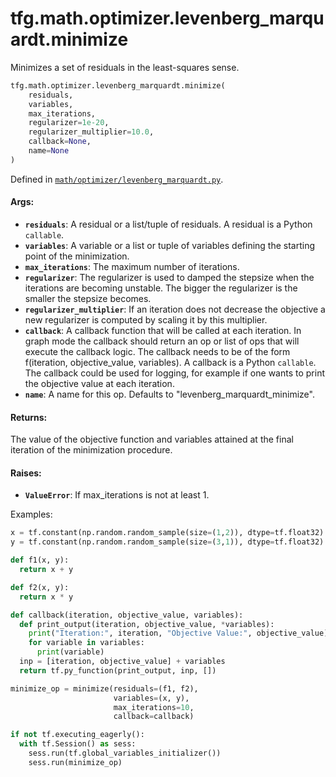 <div itemscope itemtype="http://developers.google.com/ReferenceObject">
<meta itemprop="name" content="tfg.math.optimizer.levenberg_marquardt.minimize" />
<meta itemprop="path" content="Stable" />
</div>

# tfg.math.optimizer.levenberg_marquardt.minimize

Minimizes a set of residuals in the least-squares sense.

``` python
tfg.math.optimizer.levenberg_marquardt.minimize(
    residuals,
    variables,
    max_iterations,
    regularizer=1e-20,
    regularizer_multiplier=10.0,
    callback=None,
    name=None
)
```



Defined in [`math/optimizer/levenberg_marquardt.py`](https://github.com/tensorflow/agents/tree/master/tensorflow_graphics/math/optimizer/levenberg_marquardt.py).

<!-- Placeholder for "Used in" -->

#### Args:

* <b>`residuals`</b>: A residual or a list/tuple of residuals. A residual is a Python
    `callable`.
* <b>`variables`</b>: A variable or a list or tuple of variables defining the starting
    point of the minimization.
* <b>`max_iterations`</b>: The maximum number of iterations.
* <b>`regularizer`</b>: The regularizer is used to damped the stepsize when the
    iterations are becoming unstable. The bigger the regularizer is the
    smaller the stepsize becomes.
* <b>`regularizer_multiplier`</b>: If an iteration does not decrease the objective a
    new regularizer is computed by scaling it by this multiplier.
* <b>`callback`</b>: A callback function that will be called at each iteration. In
    graph mode the callback should return an op or list of ops that will
    execute the callback logic. The callback needs to be of the form
    f(iteration, objective_value, variables). A callback is a Python
    `callable`. The callback could be used for logging, for example if one
    wants to print the objective value at each iteration.
* <b>`name`</b>: A name for this op. Defaults to "levenberg_marquardt_minimize".


#### Returns:

The value of the objective function and variables attained at the final
iteration of the minimization procedure.


#### Raises:

* <b>`ValueError`</b>: If max_iterations is not at least 1.

Examples:

  ```python
  x = tf.constant(np.random.random_sample(size=(1,2)), dtype=tf.float32)
  y = tf.constant(np.random.random_sample(size=(3,1)), dtype=tf.float32)

  def f1(x, y):
    return x + y

  def f2(x, y):
    return x * y

  def callback(iteration, objective_value, variables):
    def print_output(iteration, objective_value, *variables):
      print("Iteration:", iteration, "Objective Value:", objective_value)
      for variable in variables:
        print(variable)
    inp = [iteration, objective_value] + variables
    return tf.py_function(print_output, inp, [])

  minimize_op = minimize(residuals=(f1, f2),
                         variables=(x, y),
                         max_iterations=10,
                         callback=callback)

  if not tf.executing_eagerly():
    with tf.Session() as sess:
      sess.run(tf.global_variables_initializer())
      sess.run(minimize_op)
  ```